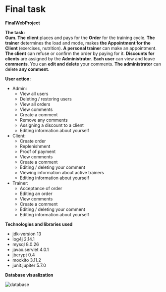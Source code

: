 # Final task

**FinalWebProject**

**The task:**\
**Gum. The client** places and pays for the **Order** for the training cycle.
**The trainer** determines the load and mode, makes **the Appointment for the Client** (exercises, nutrition).
**A personal trainer** can make an appointment. **The client** can refuse or confirm the order by paying for it.
**Discounts for clients** are assigned by the **Administrator**. **Each user** can view and leave **comments**. You
can **edit and delete** your comments. **The administrator** can delete **any comment**.

**User action:**

- Admin:
    - View all users
    - Deleting / restoring users
    - View all orders
    - View comments
    - Create a comment
    - Remove any comments
    - Assigning a discount to a client
    - Editing information about yourself
- Client:
    - Create order
    - Replenishment
    - Proof of payment
    - View comments
    - Create a comment
    - Editing / deleting your comment
    - Viewing information about active trainers
    - Editing information about yourself
- Trainer:
    - Acceptance of order
    - Editing an order
    - View comments
    - Create a comment
    - Editing / deleting your comment
    - Editing information about yourself

**Technologies and libraries used**

- jdk-version 13
- log4j 2.14.1
- mysql 8.0.26
- javax.servlet 4.0.1
- jbcrypt 0.4
- mockito 3.11.2
- junit.jupiter 5.7.0

**Database visualization**

![database](https://i.ibb.co/9bwBPqD/diagram.png)
